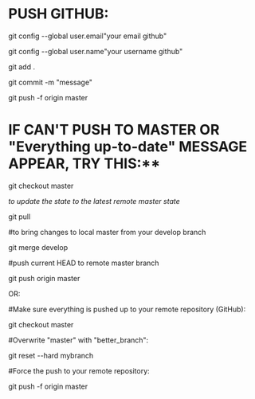 # PUSH GITHUB:

git config --global user.email"your email github"

git config --global user.name"your username github"

git add .

git commit -m "message"

git push -f origin master

# IF CAN'T PUSH TO MASTER OR "Everything up-to-date" MESSAGE APPEAR, TRY THIS:**

git checkout master

*to update the state to the latest remote master state*

git pull               

#to bring changes to local master from your develop branch

git merge develop 

#push current HEAD to remote master branch    

git push origin master 

OR:

#Make sure everything is pushed up to your remote repository (GitHub):

git checkout master

#Overwrite "master" with "better_branch":

git reset --hard mybranch

#Force the push to your remote repository:

git push -f origin master
